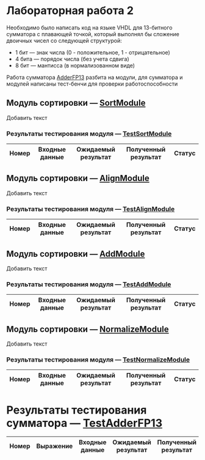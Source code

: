 # Лабораторная работа 2

Необходимо было написать код на языке VHDL для 13-битного сумматора с плавающей точкой, который выполнял бы сложение двоичных чисел со следующей структурой:

- 1 бит — знак числа (0 - положительное, 1 - отрицательное)
- 4 бита — порядок числа (без учета сдвига)
- 8 бит — мантисса (в нормализованном виде)

Работа сумматора [AdderFP13](AdderFP13.vhd) разбита на модули, для сумматора и модулей написаны тест-бенчи для проверки работоспособности

## Модуль сортировки — [SortModule](SortModule.vhd)

Добавить текст

### Результаты тестирования модуля — [TestSortModule](TestSortModule.vhd)

|Номер|Входные данные|Ожидаемый результат|Полученный результат|Статус|
|:---:|:------------:|:-----------------:|:------------------:|:----:|

## Модуль сортировки — [AlignModule](AlignModule.vhd)

Добавить текст

### Результаты тестирования модуля — [TestAlignModule](TestAlignModule.vhd)

|Номер|Входные данные|Ожидаемый результат|Полученный результат|Статус|
|:---:|:------------:|:-----------------:|:------------------:|:----:|

## Модуль сортировки — [AddModule](AddModule.vhd)

Добавить текст

### Результаты тестирования модуля — [TestAddModule](TestAddModule.vhd)

|Номер|Входные данные|Ожидаемый результат|Полученный результат|Статус|
|:---:|:------------:|:-----------------:|:------------------:|:----:|

## Модуль сортировки — [NormalizeModule](NormalizeModule.vhd)

Добавить текст

### Результаты тестирования модуля — [TestNormalizeModule](TestNormalizeModule.vhd)

|Номер|Входные данные|Ожидаемый результат|Полученный результат|Статус|
|:---:|:------------:|:-----------------:|:------------------:|:----:|

# Результаты тестирования сумматора — [TestAdderFP13](TestAdderFP13.vhd)

|Номер|Выражение|Входные данные|Ожидаемый результат|Полученный результат|Статус|
|:---:|:-------:|:------------:|:-----------------:|:------------------:|:----:|
